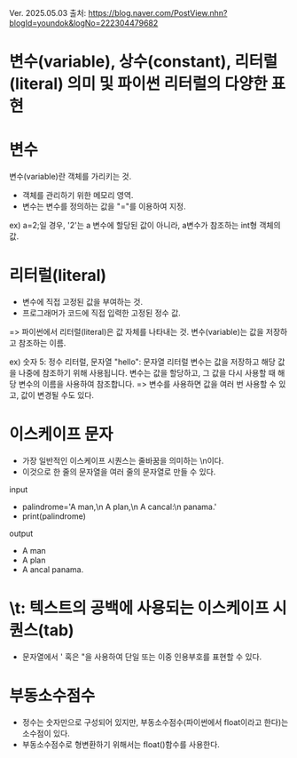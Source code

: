 Ver. 2025.05.03
출처: https://blog.naver.com/PostView.nhn?blogId=youndok&logNo=222304479682

# 변수(variable), 상수(constant), 리터럴(literal) 의미 및 파이썬 리터럴의 다양한 표현

# 변수
변수(variable)란 객체를 가리키는 것.
- 객체를 관리하기 위한 메모리 영역.
- 변수는 변수를 정의하는 값을 "="를 이용하여 지정.

ex) a=2;일 경우,
'2'는 a 변수에 할당된 값이 아니라, a변수가 참조하는 int형 객체의 값.

# 리터럴(literal)
- 변수에 직접 고정된 값을 부여하는 것.
- 프로그래머가 코드에 직접 입력한 고정된 정수 값.

=> 파이썬에서 리터럴(literal)은 값 자체를 나타내는 것.
변수(variable)는 값을 저장하고 참조하는 이름.

ex) 숫자 5: 정수 리터럴, 문자열 "hello": 문자열 리터럴
변수는 값을 저장하고 해당 값을 나중에 참조하기 위해 사용됩니다. 변수는 값을 할당하고, 그 값을 다시 사용할 때 해당 변수의 이름을 사용하여 참조합니다.
=> 변수를 사용하면 값을 여러 번 사용할 수 있고, 값이 변경될 수도 있다.


# 이스케이프 문자
- 가장 일반적인 이스케이프 시퀀스는 줄바꿈을 의미하는 \n이다.
- 이것으로 한 줄의 문자열을 여러 줄의 문자열로 만들 수 있다.

input
- palindrome='A man,\n A plan,\n A cancal:\n panama.'
- print(palindrome)

output
- A man
- A plan
- A ancal
panama.

# \t: 텍스트의 공백에 사용되는 이스케이프 시퀀스(tab)
- 문자열에서 \' 혹은 \"을 사용하여 단일 또는 이중 인용부호를 표현할 수 있다.
  
# 부동소수점수
- 정수는 숫자만으로 구성되어 있지만, 부동소수점수(파이썬에서 float이라고 한다)는 소수점이 있다.
- 부동소수점수로 형변환하기 위해서는 float()함수를 사용한다.

